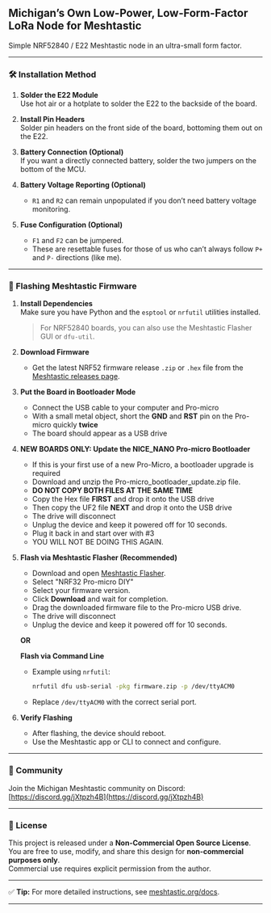 ## Michigan’s Own Low-Power, Low-Form-Factor LoRa Node for Meshtastic

Simple NRF52840 / E22 Meshtastic node in an ultra-small form factor.

---

### 🛠️ Installation Method

1. **Solder the E22 Module**  
   Use hot air or a hotplate to solder the E22 to the backside of the board.

2. **Install Pin Headers**  
   Solder pin headers on the front side of the board, bottoming them out on the E22.

3. **Battery Connection (Optional)**  
   If you want a directly connected battery, solder the two jumpers on the bottom of the MCU.

4. **Battery Voltage Reporting (Optional)**  
   - `R1` and `R2` can remain unpopulated if you don’t need battery voltage monitoring.

5. **Fuse Configuration (Optional)**  
   - `F1` and `F2` can be jumpered.  
   - These are resettable fuses for those of us who can’t always follow `P+` and `P-` directions (like me).

---

### 💾 Flashing Meshtastic Firmware

1. **Install Dependencies**  
   Make sure you have Python and the `esptool` or `nrfutil` utilities installed.  
   > For NRF52840 boards, you can also use the Meshtastic Flasher GUI or `dfu-util`.

2. **Download Firmware**  
   - Get the latest NRF52 firmware release `.zip` or `.hex` file from the [Meshtastic releases page](https://github.com/meshtastic/firmware/releases).

3. **Put the Board in Bootloader Mode**  
   - Connect the USB cable to your computer and Pro-micro
   - With a small metal object, short the **GND** and **RST** pin on the Pro-micro quickly **twice**
   - The board should appear as a USB drive

4. **NEW BOARDS ONLY: Update the NICE_NANO Pro-micro Bootloader**
   - If this is your first use of a new Pro-Micro, a bootloader upgrade is required
   - Download and unzip the Pro-micro_bootloader_update.zip file.
   - **DO NOT COPY BOTH FILES AT THE SAME TIME**
   - Copy the Hex file **FIRST** and drop it onto the USB drive
   - Then copy the UF2 file **NEXT** and drop it onto the USB drive
   - The drive will disconnect
   - Unplug the device and keep it powered off for 10 seconds.
   - Plug it back in and start over with #3
   - YOU WILL NOT BE DOING THIS AGAIN.

5. **Flash via Meshtastic Flasher (Recommended)**  
   - Download and open [Meshtastic Flasher](https://flasher.meshtastic.org).
   - Select "NRF32 Pro-micro DIY" 
   - Select your firmware version.
   - Click **Download** and wait for completion.
   - Drag the downloaded firmware file to the Pro-micro USB drive.
   - The drive will disconnect
   - Unplug the device and keep it powered off for 10 seconds.

   **OR**

   **Flash via Command Line**  
   - Example using `nrfutil`:
     ```bash
     nrfutil dfu usb-serial -pkg firmware.zip -p /dev/ttyACM0
     ```
   - Replace `/dev/ttyACM0` with the correct serial port.

6. **Verify Flashing**  
   - After flashing, the device should reboot.
   - Use the Meshtastic app or CLI to connect and configure.

---

### 💬 Community

Join the Michigan Meshtastic community on Discord:  
[https://discord.gg/jXtpzh4B](https://discord.gg/jXtpzh4B)

---

### 📝 License

This project is released under a **Non-Commercial Open Source License**.  
You are free to use, modify, and share this design for **non-commercial purposes only**.  
Commercial use requires explicit permission from the author.

---

✅ **Tip:** For more detailed instructions, see [meshtastic.org/docs](https://meshtastic.org/docs).

---
